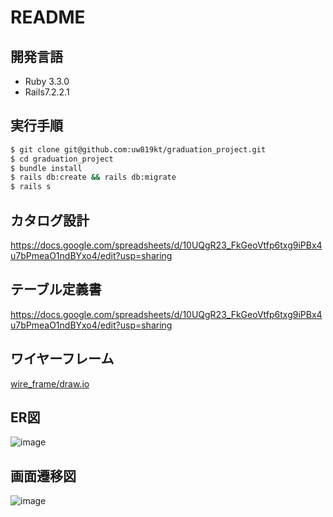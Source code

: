 # README

## 開発言語

* Ruby 3.3.0
* Rails7.2.2.1
 
## 実行手順
``` bash
$ git clone git@github.com:uw819kt/graduation_project.git
$ cd graduation_project
$ bundle install
$ rails db:create && rails db:migrate
$ rails s
```

## カタログ設計
https://docs.google.com/spreadsheets/d/10UQgR23_FkGeoVtfp6txg9iPBx4u7bPmeaO1ndBYxo4/edit?usp=sharing

## テーブル定義書
https://docs.google.com/spreadsheets/d/10UQgR23_FkGeoVtfp6txg9iPBx4u7bPmeaO1ndBYxo4/edit?usp=sharing

## ワイヤーフレーム
[wire_frame/draw.io](https://viewer.diagrams.net/?tags=%7B%7D&lightbox=1&highlight=0000ff&edit=_blank&layers=1&nav=1&title=%E3%83%AF%E3%82%A4%E3%83%A4%E3%83%BC%E3%83%95%E3%83%AC%E3%83%BC%E3%83%A0.drawio#R%3Cmxfile%3E%3Cdiagram%20name%3D%22%E3%83%9A%E3%83%BC%E3%82%B81%22%20id%3D%22cO4vLn0zB5Kv0z417HdJ%22%3E7X1tc%2BM2svWvYdXuh5ki%2BAp8pGT57j41dyvZpGqzzzfF1thKNJIjyxM7v%2F4CICGJREsCIRKSiE5NxSQlwVb3QQN9cNAI4vG39%2F9ZT1%2Be%2F3f1OFsEUfj4HsR3QRSRMA35D%2FHko3yS0urB03r%2BWD7ae%2FDT%2FK9Z9cmkevo2f5y9Vs%2FKR5vVarGZv9QfPqyWy9nDpvZsul6v%2Fqy%2F7etq8Vh78DJ9mmkPfnqYLvSn%2F5k%2Fbp7LpzTKd8%2F%2FMZs%2FPavfTDJWvvJtqt5cfb%2FX5%2Bnj6s%2B9R%2FEkiMfr1WpTXn17H88Wwnh1u9wfeHX7h61ny43JB1bx%2F8t%2F%2BrL6%2Fy8vP%2F32Ef%2Fr20%2Fv%2F%2Fj9E6FlM9%2Bni7fqGwdRtuANjr6ueLv8z958VLbI%2FnhbqRc%2BvUpPFfwNhL5wb492r%2FOrJ%2FlzEgc0Doo7eREFo7C6KJLqpVGsfhn%2Fs8vfV320tNj2V0eb2bt4%2Frz5tuAPCL%2BcLuZPS379wL%2F%2BbM0ffJ%2BtN3PuuKJ64dv88VF8fPTn83wz%2B%2Bll%2BiDa%2BpPDlD9br96WjzNhmXD76%2FZNWVlXtDl733tUmfZ%2FZqtvs836g7%2BlejXOovIjFc4Jre7%2F3KGGhFn57HkPMXEFj2kF1Kdt0ztf8ovKnW1cywDXNsy6MwM5YKg9i3dgpYglNStFKhrsWSnKQt1KEe3JSqp3ntMBknM6wCQPuFFG%2FM0sYHdBEQ2mSyjTVr5ONE%2BzyKWjyfmOjk84mii3jtWTkfJ4VD2hTL00Vqhgw%2FF4s3unehBk1KXTo%2BuPgXGm9wzHMTA%2B2DVeX6bLLroGIzu0V%2Fi%2Fb3YWut8Ryl88lI4Qx5nm49ypixPdxUbTsyvrLEkMdRZgWtWfJQ2mVU%2FcTC%2Fm336bvUx%2FVS2Ex61SH1mzWJ9F5QyAVxr1NdmMoWnUQeyEp7Hzdb5YjFeLFe%2FLd8vVcgbC6biDToPsgvaCZiMNe82Wj4XIYHcW2LNP3ZgiGle5M4lE2N5M1%2BoB5fe8qb27h7f1920fnr3PN7%2BIZj4zllf3%2F5X3hNDq%2Fu69%2Bj3y5mPv5ofZes4tIkJu%2BWzJrfPL%2Fk3VlrB%2F%2BWDXmLz72L9rNtfS5a%2Brt%2FXDzACm3DxPs2MtqjfOHmv0wFEIpRCCqmfr2WK6mX%2BvkwoQqqrf8MNqLuek76qZeo%2FnqWS9ifKbV5%2FaJwGaDaX1hkjWaKi0jNaQBPn2a5%2BBe2hC1hHf8PN6%2BvD7ZPo6u9b59LnhCo7%2BkR78oVjWG88QQ7PHKwtlLGZnhLLPYRjXw1nVHoYzu3CWJHUIx4llOEtYoy8wx%2BEs0aHOTfxTdVthvQbSOtpX683z6mm1nC6%2BrFYv1Vt%2Bm202HxXIp2%2BbVb27bFG%2Bj%2FCj6G7Xpa4fpMboO48%2FjdLzx6r0YFqcBWws2aA8GKVBkQWTRKTCIlHmLxUBzYNJGtD7gGXiYjQJeEyb0KCgAaV7rCEVtBN%2FOLkXHxcvpSLJHiWSUORNxeqlq%2BWZuhoXG7kiBVLFEGCf%2BmPgo%2BwggoyJlUMI4l%2F7fedrYYQKUnR7kwdFeq2USkc%2BT9O6zwkBnE6cLrskBgTB6%2FP0RVxWGX8tIgt7PXAQTOdLOXEg8n6xmL68zkt%2BQL7jeb54%2FDL9WL1tVDvqrj9rs7qtgSWuXM0Ga1yMIhi7N3ZqwDvUjP1vMQkdPa%2FW87%2BEjReVOZsOeP1z%2Fm0xXc7%2BMZs%2BNh6NVo8f20%2BtV7%2FPFE0xXz7z%2BZ5wwEYO5eIdi9nXTXX562qzWX2rbtaVdULQuY%2Fr1cvPargMYTbkRcxppD3TEf%2FH7TAOP6dByr%2FxmN%2BT3T3%2FJ96%2B3oxXS%2F4XT%2BcSFbPp6%2BbP2WsLvOyQ3Y5ZgSAR570hQmdW%2FrU6iAn%2BpTfz6eLfgnxbPi0amQkU2OpU3TEUrLidvi5k0vPMQ%2BVsCTuyHVik22fryfdZ6X2YZz3RWVr5T7nK1H1VYzuTtm5tuuDfcDnd8K7GB5HXPibuRK1M1QhxPqniU7GimniNcoRNS9i81x06fBQB3AcHD89C6Z1EERMXiCIrFOX6VG6gKIIW5zh4UjF%2F50GpSET6hyiyQhEhRIdR0imMDFpzAiOArxDBiI9khcgH%2Bf9ZhjCyhFGS6jCCyAR7GBm05gRGAGkhuKl7IU%2Fb0lYIIzsY0diXQS2HYVRUHGUxESwnwsgKRtCi30BhBAjUdV4cYWQHoxRI1NJOYWTQmhMY6aQsQdRYokbptvf9zDpFjUFrLlCT6ezyYXoZUXMUNXEM5GHQwow9agxac4IanYHWhbSIGsNtVcAINUzU6IS0Li5B1BihJgmBLGuQyXqmE9AposYSNYk3I5ROOCMxaIua3JsRSueXMfO2RE1KfOEBM51OpogaS9SkvtB%2Bmc4e45qDLWqoNyOUTharjVIIm7awySJgiBombAByGNlhW9goqn3wuXeus8ME6WFb2DBfBqncYOs3StYD55L1jzokTirY%2ByowQXKdCcaoUus55%2BvXjzjPIkFqtOYkihjsukaQdKpWv33MADpjxIwVZky16bePGWgTNGLGBjPGSnR70Bi05gQ00L5nBI0VaEx15%2FagMWjNCWgAwTCCxg40pirz2x%2BeoPrVCBob0Bhrym8fNC0qNCBojoPGVEFuDxqD1lyAhraoNIGgOQ4aUwG5PWgMWnMCmhZcL4LmKGiM9eP2oDFozQlokP%2FtDDSm8vHbBw3ywV2Bxlg9fvMpN0VCuDPQmIrHbz%2FSICPcGWhMteO3DxpkhLsCjbF0%2FOZ5GoqMcGegMVWO3z5okBHuDDSmwvHbH56QEe4KNMay8ZsHDUNGuDPQmIrGbz7lZsgIdwYaU8n47UeaFowwSsadS8ZzXaLjuOg5Q%2Fb3RM%2FBkueEIdt7Nkh8K3DOkOztCjPelDNnyPV2hRl%2Fipcz5Ho7A403pcoZcr2dgcabwuQMud6uQONNGfIoRK63M9D4UnQ8CpHr7Qw0vtQcj8IWXC%2BC5ihovCk5HoXI%2F3YGGl8qjkch8sFdgcabguNRiIRwZ6Dxpd54FCIj3BlofCk3HoXICHcFGm%2BqjUchMsKdgcaXYuNRiIxwZ6Dxpdb4trA4guZs0HhTaXxbVhxBcz5ofKkzvi0qjqA5HzS%2BVBmPyOFj4FAh7lwhTlQfvphEPCJ4wlutY6AinNsCz29riwnPBOARwcPaLCHii947IngymyVEvJF3b4WCiJHWGPFFzV0ZAjFigRFfxNsRUh%2B2GPFHq63YZMRIa4x4I82OEsSIJUa8UWJHhylUxMhRjPgjvI6QVbXFiDc66whZVkuM%2BCOrjpBmtcWINyrqCHlWW4x4I5qOkWe1xIg%2FGukYeVZbjHgjiY6RZ7XFiDcK6Bh5VkuM%2BCN4jpFntcWIN%2FrmGHlWW4x4I2eOD%2FOsKGd2L2dO9NjkWM4cI6la6xgoZ%2F60HdAQE20HEm%2FkzDFyqJYQ8UbOnCCFagkRf%2BTMCVKothjxRs6cIIVqixFv5MwJUqiWGPFHzpwghWqLEW%2FkzAlSqLYY8UbOnKBU1ZYd8UbOnCCraosRb%2BTMCbKslhjxR86cIM1qixFv5Mwp8qy2GPFGzpwiz2qJEX%2FkzCnyrLYY8UbOnCLPaosRb%2BTMKfKslhjxR86cIs9qixFv5Mwp8qy2GPFGzpwe5llRzuxezkwzDXeO5cwpkqq1joFyZm4LJFHbYsI3OXOGHKolRLyRM2dIoVpCxB85c4YUqi1GvJEzZ0ih2mLEGzlzhhSqJUb8kTNnSKHaYsQbOXOGFKotRryRMyu9JWKkLUb8kTNnyKraYsQbOXOGLKslRvyRM%2BdIs9pixBs5c448qy1GvJEz58izWmLEHzlzjjyrLUa8kTPnyLPaYsQbOXOOPKslRvyRM%2BfIs9pixBs5s5qcI0ZaY8QXOXOmJO%2Ffp4u3CiPBhAYFC0ZxMMmDURKMdAplLf6g2eMRuOyhydRN5uLfrZeqyVQlBk5iXRmWAH1RndjVuRaYxGGumzPKFqJbfF3xr79vxeyPt5V64dOrlIYX%2FA0ke3mXVlOv86sn8fPXN943lqo5%2FgeWLZYvXqmL8jCsuYhqDlIE3b6DVP29zh0UH3bP68t0aeSe5IB7gkkWsHFAmew2aVBkwSQN6H3A5MVoEvCgwt9D44Cm4kkRBiMSTHgHowENZa%2FLgiIXH%2BfAHvEGWcDugiLac3n5Vx5wOffJpu7X6WL%2BxMPv3cNMBE%2F%2BQHhu%2FjBdFNUL33iAltEfAsgOQiGIEdIWDYTVwJCFkQYHogRtTjqs2qRew0PDqk%2FcDC%2FmXz4K6yNlUOlDDq%2F71ntIotskZ0AfSdXnujdKdNoodWiciC7A4G8YcFJziF3QXvFpe82Wj8V6LedElQX27FM3pog31UYhEgX1nUOU3%2FOm9u4e3tbft1F%2B9j7f%2FCKa%2Bcx4rCnv%2FyvvCaHV%2Fd179XvkzcfezQ98%2FsYtIuJE%2BWzJrfPL%2Fk3VlrB%2F%2BWDXmLz72L9rNtfS5a%2Brt%2FXDzACmG7WP6dQbZ49PM1MIpRCCqmfr2WK6mX%2Ffb%2BvoDPAHMXXd4zEaQ2JEGsAsv3n1qR029YbSekMkazRUWkZrqKu5o9p1fc5chx4YTH9eTx9%2Bn0xfZ6bTHddj37nhCg7%2BgJQQimVxb6EsBVx6ZaGMxeyMUPY5DON6OKvaw3BmF86SpA7hOLEMZwlr9AXmOJzpjJow8U%2FVbYX1GkjraF%2BtN8%2Brp9VyuviyktyGeMtvs83mowL59G2zqneXLcr3EX4U3e261PWD1Bh95ybmAM8xnMS8%2FcDT5E4unJgrTvaKEjGSA4Jcx6mFmtFdQypmzv1c0F4G%2Bfyl5y83lIopfeWpYUHB9OSwoN54JXOXwaRiijTDVMwiXF1nKpbdAKt0Y6nY0MPZYFIxYDOqN6nY5UDqJhXLYmiO1nKsSluswSXBaBwwIl8qArpdX4vlitsooPxTsViVY6m8iMTid%2FmEf7C8KMKhD36svjTH9HyQUGj7YH%2FD3%2BEpjfFS7WGYpGLplRZyhZYjRV6MmFA7VAii8iIPivRaV1878nyc1D1PkotPfKCZT4ee15fkvfBzeiDXuZyfD68fdePnKOBRbSLFFaKOx7Dd2%2BjGEb24eyGtjQsutL3t4joXSnLddiQCjNebLiWLIbr6So2X1oGX6BU5XRvPYBXzOo0XA0EZNF4zs%2BvOeJD6R8yYWaVIo%2BNgdL3mpHVz5sA01ikWSRxCKxvDWXg6W7R74YUnahBo%2B154asgi4zQFihq7XUihrQbvXheeqHkx8gvai56216XZ2ttZeFIuP0mCKZieJMHUG6%2BEqR3MwhPtYHQb1sJTi3B1nQtP6pddcyi7rYWnwYezwSw8Mb0SjC8LTxcEqZuFJ0oOSwA74BuZ2NXFIkEnj0LJK6diY1dxL5eQiFxvkmtJ%2FLpaZsrVk1g9uZdrUiQoqCQwU0FLi4siYG1Xqa6f5LQYKZXOsQoPAE8XUaDQR2%2FpPVM72PrBVC42%2F4nFKQ6KIqB3cq0iEwtVAmUSC345%2FOKLFowAE16xT3Mk6bFy43TZwUO5qdPkIpJOHWtO64Owae%2BDWPWorQ%2F0GhtuSTUWQVPUznpdFhSJWAMWrOd9FYEZkzE5CUZ3wei%2BkhDwJwPvflljOqbI4Yt1vwgQj%2Bw0H6163a12P8AHrrtfr4NeJqdNY7lDfiIkO6WUh%2BNMOHoifD3wXtcc9BRjfrleZ6BFvdLeAtjOdW%2FpVeYgRyQWV1PEcmgq7mQ0vBdBTQiZcpFAjDJZfCKVerfyJTb0jtQYvuIYWJomkdOeBCxNC4UKU4ni4Mcv0AmOe2SvREAmlshLmSmfR4rsTf6fSo6Ap%2Bi8C0aKFGB31QUf6Say5gt3pWedElqjd9spk5sd3owFDr3pRVgCDG%2BX0YtYmDOuz7SgAmKOY1PSQYWqw7GJCqfQoio6VRDpqVTMHEpd7CgfevRpzK1Jpncgt3PrBFAOVGN7vr14f1fDfPzO%2F7vW7tSITiS%2FOFOUAHRdp5w%2FkQO77FdFpMTGJWUUCsbWs%2B4UX7o7pTo1KPpLeDudBjCh404DVcWzzE36u7jurGcrvz%2B8nypSxIAjIaqaUw9TiNreRblS5m43PmkucqpEZZB%2FGpZzXAIlS2ikG8WtspK1Ss56VaJuPXTNSlQG0Y0Ne11avnU7SlTl8pOqGAXTk6oY9cYrkW4NRonKoE0%2FXitRW4SrK1WiGuzNuHQouy0l6uDD2XCUqPrZHb4oUS8IUkfVKCOwzm6HW9%2FZvVx4ksIYIaXQTh24JVqq%2FThG1OlIh7NvqJiJWhfsw%2BG9LjmW6l%2Bi6YFHSiocKaWx0gwX4%2Bql0W2JACyw0AjkRG253ufX1DqQk2kN2R1I1BcrHUu1Yi7VitHQHdzo7NsTRC7Y26HdoN32dkZ2Hbjq0vfN%2Fn9jAh%2Bbvp1%2FrhdQIPTyob7XJac2zt9XgDU3EtyiAqwLgIDq9YR%2BVsIsRyABCzt3Wfuo3DpUSpAmt1njyoa%2FaNai0YcCJZ925ejD1Q7d6DlqQaAEg9q8sPu4H9FAgwcg%2FiAJtCrXIz6iq8EHFYqT8qViIvXCCJTqHlKRq0meK6D0WhXRpGwqEyvuhdzuRsOgiP2jFRqpZAwQ5GAqqVb6%2B4BFz0UUt0wS%2Fz%2FLfJ1IxIk%2Ba3Q9keiVMkzE1hF2txcIlKPFRSrPAB60x%2FVMIc50oigHJgdxj527V9aw3JZA9zbaoc%2BZmc%2F77Oe9coO5rHIdVvQBlYwAn%2BmJi3JDSo4o4Fkj0VDA0s%2BOGYJeOcRyrxFVp09P0OtRorZe7Hk9y117vVfycMsApGLLaEHMjiPfJohyklBIrBR3MgHwJB1sSJsA2gAsO9PjClLeM39Ybl4QJAG7tV0MNrGANpcRlFh6z8UJGAv69LHBYXZ9SKnbGzBRpPoR88F7GOL%2BrAcRa7dhPWiF2rX1LrQltgPrpab7Z3q0noEG%2B0qtR013wPZovQuV7z%2FfepHaUnJJ613o5IgOrGe8861H613o0JIOrJddQc81qIJ%2BpdZjAJXv2npQ7ncT1ovjy8c9CmVEt2G9LPt8%2BRkfvdlsI6bsGux3s%2FlGAux8dW69m803EuC8ROfWg2rwZLIobaJqBoeK4WeK%2FHezMduGbqufEJRkesUwcGt2nxbuYCUuOVYyTCpsdo4ZNN%2BWZVnDwfp6C7i63mNxhMOrbgMojtDeRXlYP0nt0sURSGhACjg%2BpyuNw4uf00XCVul%2Br%2BURdj665voIJDRI8S%2B9q%2Fh2CiRsnX5yt%2BYWqie3a27feSWbigdTI4GEh0UFnhZJaBO0rrNKAgkNeKNLB7TbKpPgQ1AbTKUEoqKxh6USLgtUR9USSN%2BSyNOiKK2e8dDO4rIZBi0P4%2BpvICTgujuqomwdnNUdTIhO07jdW01or5sg%2FCmjYYOGvCGRi3S5rOM6GqQLVnagdTS66O%2BpTvq57u%2B9jvxDLaRh43saaZU09PHctfd7FcMPo0iCja%2BbCRtw6oXbzY0EPHMcd7F27ekYUBa79nSv9TAGto21k0Aep%2FpEze0%2BVgLW8MZyh73N3AAxo%2BOhm136GKPBlr3pYsDPdHw4rntDWK%2FbW7HuTUdIobrCwXHhG8J6zQI8LHzTAfkTQxv8HFe%2BCXvNGQZWHKObmSQ1m0n2uD8%2B7DV9GHx1jE5gkAAlNJ2Xxwijnnv%2FkMpjdON2YJOP8%2FoY4YX2CVhYMGnWpQaWz1xvFAgvtDG5A%2FPFV7A71ESEfK3my9Ir2CTVTq18XQak9BoMeKH9yR0YEJo2ODffhTYod2G%2BK9hja6I0vVLzRTEgV3BsPgJlrDdivuzynZdAud%2BNmI9evvOC5%2F%2FehvkIsELt3Hw3nHkAK4DOzXe7ExdCryD23e7EZTvpuqT5el1D8PlMnk6opW1ifdlDeVSfqpVR0KT%2FV9rttlvYt5vqdZs6rpoQkw7OZL7eXfUWTspYHfh6ZHS7q95kTuh6Vz0FDltxvUe83WSv3131Wx9d9a56YsAsX3oT6g3tqldOP72vT0H19L4%2B9c4r2YA6nF31XQxzA9tV3yJoXemuemKwVHHpgHZju%2Bo9CGoD2lWf63D3ZVf9RYHqaFf9Vpp3RUeN3BTxYTHEXd2O%2BSgyUDS8Pk9fxGWV0dX6mDAYz%2Fc20%2FlSDgdE3i8W05fXeZn%2FyXc8zxePX6Yfq7eNakfd9WjuhrUJUKgzCwFza%2FPHLu1tMKuo2fvfYnYxel6t538JMy8qizZ98Prn%2FNtiupz9YzZ9bDwarR4%2Ftp9ar36fqTx0vnzmA7nwwUbGZ%2FGOxezrprr8dbXZrL5VN%2BvKPCHo38f16uVnFQFDON19ESOVNGg64v%2B4icfh5zRI%2BTce83uyu%2Bf%2FxNvXm%2FFqyf%2Fi6VwCYzZ93fw5e20DmR26W6XOICia43iXmACWRoBiEwdQws2wmU8X%2FxaMy%2FJp0ZiEQuGuzs8cw8WKG%2B7rQs5vn3kAnS1h17aDjwTCbD35Pivx0IZx2%2FWfVh4lqpeZerRqbWfU9s1NF%2FxLLqcb3v%2F46PLayxxtSyA2Cv9SuVGBQ4d3KzaBKhkgmNqB6b3h%2BRoagH0P54DLoDk34AIWzc6tkYK4s8JdBJw%2FPFjcqeluDXcGO%2FoQXHbgisGTY4YKLkBEdqwUCGLKClMJhbTSA52Fqa3TmMNdNof7qGPggildgpGj3jUwXyvNkSEu2uLCx9QrwdmsLU68SpUSijixxIlXWU%2BC1IstTrzKZOLD8QQzGfeZDFCC1XUmE2PkqHcNzGTKQKofuoG4wExGxwlBnFjixK9MJkKcWOLEr0wmRpxY4sSvTOZwPMFMxn0mQ4D9HM5TGQwd9b6BqUxpjsPLt4gLTGV25sFFXVuceJXKxLjIa4sTr1KZGBd5bXHiVSqj9jH1UUVF7r1jwSiWewMSUdg6H8vrXG4YYAEbBTSTD8udKIV8yIRQcuA70jN10MW2Dhg02cl0lPS4X0%2Bd1oVYuCwWtrtnL4mFw6dqIRZcYgHYx%2BsYCzFYrWI4lbbaOylXtYq3u381HzkttRXlHRx4lZx1jJHcJyNOv0zFFgdxlkkuuu1Inoc5kgec6L2%2BPAurrH%2FH7sT2rivdpH%2BoHtlh7qIBEAKcmkdygKJUmy47x0gG7sa%2FOEaE%2F2MJDR7yRx4hIoeyUSWlc4KInBnUC3BcoC%2BKAVmS43JzOXi%2B5MGRKDw9EtkX6Nv56JoL9OXggYsNi126ntXtFOjbOv1kiaAtVE%2BWCNq%2B80pqWQ2mQF9%2B5AhJTwv0tQla11mgj4LnP15ZQLutAn0%2BBLXBFOij6ihMDwv0XRaobgr00SMnXBoPWuede6ynfuVJB6mq9aJKvOzKwIR%2Fkw3di0NzeUMFzw%2Fjvw9%2BZEzqpfeZXtbdbV0%2FCh6T2VltR1lXipaVV3J5hEUqD85NFKzoXgGN6%2BQGunJ9nDRpxotPi3ot66nzQ744Oj2QDF3O0R2QhUcdHYnlnIms0CpOQBq4fxsdGdp759i%2FFzor1cZ4SkK5ZU6hFTHo7Jm%2BiFN6qYNSrazXOA1JVQm5oPUudNxYB9aLgcAMWq83pTkNAbpJjJMjNUXK5MqaXHFjrJpMUzdLqR1YOAGoH8f4BE9S7Wzs03MjJlxVsColKqhvo%2BF29nOx0fBSh7%2FaGE%2BdF7k9OZxoxlPyIVcHsR3uLwOQh1j4qHkQ26XlIRQ8ie0Kl%2F4b%2Bi9dDFA74HKiKrWG8s1lLpHuwui1H3l5roSAB85I7%2FsZoEDvcazsgAs6jCwm%2FMnk%2FIbPaZjEkSjQe1%2FNbwR8ynrQ6nzUIldPYvXkXkKMSERsa7GmgmJiI1Qp1QDFAIJpyz86AlQHDNOFAeUHWHjwAZhop2BhR0TK1wgWHODaQSzZnpNXW%2BxwmQyy%2FLbikXbqFUKsAbE6mZhkgDDXLcQ4yA%2Fr6zvAGHRYWkUSSZDwibl%2BDjnC5mhkSreK%2B33YhNCJ8r3BZpvSu4PNyTP2EDbHYUMzYEBzDJu01xHNBDY4D2qnhsySVGeQeoPNj69%2FPP7x%2Bhd9G4%2F%2F88%2FvP75OJ7P4kwFB6ninAImIHoId694TqCsd5CS72ihw1EHXvE0gMTgP9NKi2qvcJXDM4ydVigqkJ0WK6o1XIqYdzA6BpIPtsze7QeDMYHWd2wMSA%2F3HpQPZ1e4O8DKYDWZnAHAoyAA3BlwZRt1sCki6qPNwSPjCAfy%2Bk3JHYU3WXYwVL2WwbUBPB0vuc9gDIKufN0%2BhhJC6HALJ1YyB7Wx%2BJQNCTpoaEcsBISPkeEN9DwjkavZ%2B3yYQlBS7WQjsbCA0G%2BodCJAyVTsdXixa8cAthwP14jBidEYanlSyqz0gKbWeE653q6VtaIVHoVz0SeUIerfvETlKD9QbAIeaAxRqfyNmZECi1srIB3rJ%2BAdRT36%2BlOkVCaCy7g%2FP88Xjl%2BnH6m2j2lF3vdk6b1KzTJ%2BdqDIJtRDalyg1UaY1tjWW7Lcu2Z%2B0WOA4hYgo7w0RwGqpCIH3co9pJv7PMjybHe5F7Wr5q3HP1LFVa4dq5Zo056BWbhLpqz21rPZ9u0P5HXFki6P3htP3gQBtcz8DVybNOcGVwbIYjlXux6qPOiRODl1Zb0MXwMvtyDKpPOYBqHzCxzMhosiE%2BgJjz37v6mAMO%2BJhmzGs0ZyTWKOzdqfHMKGvuQvYBEe7rhHXerSzR6BJcw4QmGYGdOEwsmCgon%2BStXTqWQNHmkGlCXFm0cvMYgfsVgONY0TkECNYEoFULqXRWoElcZEKvhAD%2B353aieyA5bl7OO4SWsuwniuk5kAdYwwMRs5ACXrMFED0LLVER93e4qAVLBxhdSFiydyg8EoU1XhqFj2R6RZIY2k%2BgaEgUJN53sxQNnCZnuM6b6jO81PTFpzAhtA0j%2BRe1NoAUUo%2BRLb7rycYIQ6E2qxkjEMP0LpvC9GKGvYUH3NeaCwMSjdeJsESmNvNvep7lK1jLvvBZL1paBJcwOVIzIoHTEoW2S3y68hSPSmqUqBo9b%2BtcKoXessrfyXttzHejxKm7TmJEpDYshWtc0RUa0Q9V73%2F%2F7WMKgcojXATFpzATAKM7kHK6gjnGzgtD2R7%2BRirjWgjJpzgihAnyo250xkdUZcEugGUdsCjfsxBUot7COUQWtO8ASRvXKcK8aSLymqIZDeIZ6s8RSneoQaKJ4gBW8mFg9GZQm0olpFQDydgack1fVuA8UTRPXqR5MgjOzm4fpEnHY6ETdpzQGMcnDFwKTKPwLLBlhZrI93gwRWSlEXfpXc40cdEpejImmLlQCvogq10nwPk4ikLVYwECQn5jT6zHiY3GILjTZi5ihmvCIQW8jNETZHYeMPS8iAdQwEjRVo%2FKECGbBUgaCxAo0%2FfB8D1iMQNJYzYW%2FYPVw6t8SIP0QdAxamkKi7GqIO2vLilqhjwBIBRpX9noNEXcpa0P0IkhPTE31KO0iijuEKQFeY8YmoY7gm0BVsPCLqcFGgK9B4RNThkkBXoPGGqMtCXBLobibsDVGHO%2B4tMeINUZeFbSuwI1HnkqgDDrVxS9RlIS4Rneg5SNRlYQu6H0FyYnqiT2mHSNRlIa4AdIUZj4i6LMQ1ga5g4w1Rl4W4KNAVaLwh6rIQlwS6Ao1HRB0uCXQ3E%2FaGqMsRI3YY8YioYwcxgrycc14OOp7EMTFHsJ5HrWMgD%2Fdpe94xYqL9ZEOfoA6SdlOBCyHSFiI%2BsWwEq%2FxYosQfUk3VpkaMtMWIPxwawb1ilhjxhzIjKFOynrR6w5BhcThLjPjDkJHDLCoyZO4ZsiTUcOeaIcOgUesYyJBxWxym0RETJyYb%2Bnx0kAxZhMS6JUR8YsgipNotUeIPQxYh126JEX8YsgiZdkuM%2BMOQRci0W09avWHIMLGxxIg%2FDFkKn8tBqTixexKLc17oSIMRN%2BOmDpnpYv7EHX33MBNu4g%2BEsecP00VRvfCNQ0HiDALXWnzBmeLWdL92c3Jupk7ArfioBDivPQt1v8ThYS%2BfRUeR7Zm8NW1wthDGfX2ZLmtWz%2F54W21KhlD0o4K%2FuH769W%2BC6%2BOX1Q8e3v4uTajeza%2Be5E9xyEoujlSZsICN5Nnr5S%2Fif3r5u6o3Np29c86h2LCHg758lydpzXfcmZrvVKc1Pcn6XN9BVTvQdwa%2BY%2FoI7Nh3OVQ8A3132ndxpMdM176D6hOg7wx8l0YX912EvrPzHdXXztz6Lgb3MZUm%2Fbri3x7ynXjh06tcSRX%2BI9nLO%2BitX9%2F4vH%2B556GyxWv2UMbqHgIOugLmkkl0vn%2FAvx%2FqWA2zPXG7vejmOPTNo7Ce8%2FFn4VGLqIW07TCfATZhgFHSqK8Zdmawy7eefJxAE5DIGgIsOmDmoyuurs1lsL91tnws1muZ3lcG2DNP3ZaiE1cyChIFdV0F5fe8qb27h7f1922nnr3PN7%2BIZj4zllf3%2F5X3hNDq%2Fu69%2Bj3y5mPv5ofZes4tIhLR8tmSW%2BeX%2FZuqLWH%2F8sGuMXn3sX%2FXbK6dx19Xb%2BuHmQFIN0rkceqNs8enmSmCUghA1bP1bDHdzL%2Fvt3WUy%2FhBkDC7%2Fp6qEnSqw5MGLstvXn1qB029obTeEMkaDZWW0RrqjAXpYGSjB0a2n9fTh98n09eZ6eB2FdyKebBSK3gNKOizFSiS9casgLn5lQUyxudv9oHscxjG9WBWtYfBzCqYJUkdwXFiGcwS1ugKzG0wU7POfaRzE%2F9U3VZQr2G0DvbVevO8elotp4svK8nRi7f8NttsPiqMT982q3pv2YJ8H%2BBHwd2uR109Ro3Bd1ZUowSqdHQifW4OVOmBgUoevp0GTPL%2FozDg0WqSBiMaFPdyIYAEo1gk1UUUjApx8ntRBPROXtCAyTSbjoNRJJ8QmXjfB6OxWEoQT1j18VEiGq9eYqY5%2BY0OiimphQKgdGOkTp51MixScjUT%2FHY2v5JBIo%2FqKS5ppvOmg0QWpccb6nmQoASY8ooeHMuOy7vpnezKvN%2BH%2FN%2F7%2B%2B7FYXTNLG6kHETvm5ToQOpNmk4jiNbGrmneNRs9itp2zSYymg313TWV3xtL8nzUpPdiSObzSTHu7rpmJP83kG7Z8GKqd8sc2DfQ34gZtahjWzGl2v6hB7G5aL6UKRcJoD0%2BD8%2FzxeOX6cfqbaPaUXe92boxlDHgADiIwe4xArYo%2F4rbt87bvrXDdTs%2B2jEigHxHTESIECVNpEapkAmHCIWpjImxFC7JlyhPUxKZwaAwv97B2u36ytq5%2FLjwzaQ1B8I3GgErQwC0UpGk0jvET0v8vNe9vb9qnbQMIcfxZNScE0ABqTUIqNFEECUIKCtAxcA0JY6jThFl0pwTREE5uk7AZUExDhS1hIhqi6gcUG4knQLKpDUneDJYFBtCKhMBGkVw4rrdOdr9zFUlpJjLuMhlrOp9Os5l1KhSi%2BZansLjO0tFZBczz3uhYMSwvt%2Bd2mUuwNrKGZmLQWsuwngMMFLgtIDxh6m8YAE9HH4QSEfHFmBL6TAz4hig32BcZcGISUo6DhhW87PEFVEFVYcPLIjFy%2BSANxbjXDEJWCEXHeXihkAYf4Ipsi2wlPht%2BCMhxOHxdDgR6BEzqXs5AKZiAARWrhFPZiqWSKdchpkgxxCFlwgtBIurEXB0jzCyhBGwG0Q5uRsYmbTmBEYQb5cJ0pfmckaVyBmV%2FD%2BVurtCLl8hsOyABVDCA51IAQQeqMikiCd7PEHbZJOWVUpPjHcGrbnAUwKQlMgk9AcsoO7BMANVAmgZkUroDViJ0pkPH1gQiY5UQm%2FcZwiQn4OkEhKIVEcqoWs8ZfrK7DCphAQi05FK6AZG28PbB08lJDB1jlRCT8ACKgKmncYnk9acAAuizpFK6BpPFKDOW%2B4qOzHeGbTmBE8QdZ6L%2BXglaglFBS7E03l4yiN9Pj5QaurwHBvlcu7kch91BFxOPad2ifoeM1S%2FQCEcxwRu62qLCd80bWq6jRBpCxF%2F5GkpHrdiixFvlGYpbq%2ByxIg%2F6rEU01pbjHgjDVNjHmKkNUa8UXmluOfLEiP%2BKLdSXIK2xYg3Iix1XiZipC1G%2FNFTZUir2lJo3kijMqRZbTHijdwpQ57VEiP%2BaJky5FltMeKNLClDntUWI95IjTLkWS0x4o98KDvMs6J8yLl8CKgC6lg%2BlCFfVusXKB%2FitkB%2BrC0mfJMPAWdpIURQPlTHCNJjthjxRj6kjj1HjLTFiD%2FyoRzpMVuMeCMfypEes8WIN%2FKhHOkxS4z4Ix%2FKUYZoixFv5EM5yhAtMeKPfChHWtWWQvNGPpQjzWqLEW%2FkQxR5VkuM%2BCMfosiz2mLEG%2FkQ1qa1xog38iGKPKslRvyRDx05TRPlQ87lQ9TwOMf%2B5EMU%2BbJav0D5ELcF8mNtMeGbfIgiPWYJEX%2FkQxTpMVuMeCMfYkiPWWLEH%2FkQQ3rMFiPeyIcY0mO2GPFGPsSQHrPEiD%2FyIYYyRFuMeCMfwtPcbDHij3yIIa1qS6F5Ix9iSLPaYsQb%2BRBDntUSI%2F7IhxjyrLYY8UU%2BxELkWW0x4ot8iIXIs1pixBv5EFPxrHlqJw1Go2ASBzQSh3VGYTCJAnYXiOkLjzzZQjj664rbfR9e2R9vq43EivR0wV9cP%2F36NyHV4ZfVjyhN%2Fy6dp97Nr57kT3EWdi6OLJ6wgI3EIXzVL%2BJfrfxd1RubqOZe3dQRPF3Mnzju7h5mAjX8gfD9%2FGG6KKoXvnFkSthDWF8Le8%2BUDkqH2Y%2Bvfzz%2B8foXfRuP%2F%2FPP7z%2B%2BTiez%2BFPUGmSkiuGVdijOdXI%2FA7RD6iy%2BzrVDJCZER8MpZ4sXPr1KJZlwOMle3kH3%2FvrGu%2FbS1KU7FxwKSHve7s1DYVrzkO4fSNulUo1z%2FAP%2B%2FcC5302zPXG7vejmIAe%2BeRTWwzp%2FFh61CGE1gyQkAQRvDDBKGvWF2tzALPUOfQJNwFhlCLD4gJmPSs5cmws47btprtnysViv5QheGWDPPHVbik5cyUhJFNR1pZTf86b27h7e1t%2B3nXr2Pt%2F8Ipr5zFhe3f9X3hNCq%2Fu79%2Br3yJuPvZsf%2BGyDW0QE9%2FLZklvnl%2F2bqi1h%2F%2FLBrjF597F%2F12yuncdfV2%2Frh5kBSDdK5HrqjbPHp5kpglIIQNWz9Wwx3cy%2F77d1dLryg5hn7ZN39TEqIg1clt%2B8%2BtQOmnpDab0hkjUaKi2jNdTVRCcHTidvO7LRAyPbz%2Bvpw%2B%2BT6evspuYr5sFKLSw3oBBqkR%2BKZL3NVlRhgGsOZCxmZwSyz2EY14NZ1R4GM6tgliSNCXdiGcwS1ugKzHEw0xcahIl%2Fqm4rqNcwWgf7ar15Xj2tltPFl5VMw8VbfpttNh8Vxqdvm1W9t2xBvg%2Fwo%2BBu16OuHqPG4DsrqrEUmp%2BVw8rry3RpNFClBwYqkVjTNGAyxR%2BFAY9WkzQY0aC4l7k%2BCUaxvJDXZfZf5OpJrJ7wN%2FOPEJmpp6LBIpUXhcjayzezVL2ZVU9G4%2BqiCINJEozug2Ii%2FoziLijivYGz%2FJLDGjjzehqZ6yNnRFuuiJ4JMmA2JLwTin%2FABRN4oCPh99EoKCLpbv7w7uinzryIApYJ2LigBlr7NA6zz3WvMkCaGSVOvQrNiLoMHQ0MUOkp2ff5AEjvBt6LlSR1m8Ho2henE2CmdA97%2Fn5%2FF3%2Fw%2B3X2mURB%2F4gFSQSYsMcuQzUTdthlZE%2Fhw6IY7%2BSIOcnFyFgUMn7eC7bbry7DLt5lmO7vasTJtxe8%2F1SDT%2Fz%2BfjOdCZB9O%2B5MitLppzPlYswZFXLuWcipRyZ9xORkVk45vepMUazvO3TbmTJgtahcuhvJ4Mfn%2FiMypElfs89F8eX7XNRnn%2BPpWRKwsRy37qs0jzGZ%2BPEh7U5kceKlRDwZdOeLlZZCeT7XxfGOOx%2Bw7CUi4lgkZkPMuLTOB7jAdefrlavJ5KRxLPpcMQlYIfURMtUSfp4IVw%2B6zzUHvJjoohzHfQ5aRLqFvgKZznVf6ZWckKMRi6vJYTksFXcyFN6LiEapeMJTsVEm5U2pZDLKl9iwu1Fz6IpVDrSPBRI57Uc6cSHZJKaI6KGPXaAPHPfHXpkP3sXGMqXOxQxyVFIghex0TKwA8A4YqTUHdlddiAWBROQOLPOrSyYhQIQ57pIAMXITXQm0HdSVmou93dkuB3gPMUXjeXCiWIpQgZ3tqWqv0b6xOgBK2RcogeU4VOUAz9Azr5TLZDcT7qLRsIORRtICdWjcTrMVAm8uFhFAIey6r0Bq2JZ9JTk2rDc2Bgy5Z2RqnnokFLbdXXauQP%2Bwewcg0G%2FtoTys69EvLNA3kFa7FujnBLCJW8U5CaF1oYNw6lWhb1UU1rm9oPlOw16XVrbejkRfFQA6pRjcwvSkZHD7zivRtQ5GpE9CaObntUq%2Fffm361Lpk9Bge9alg9ltyfSHH9AGI9QnoV5%2Bzhel%2FiVh6kirf2RTmSOtvk5eUaHFYHIPPR0Ho2hPq79dCSulOfLjo0Ryk7e4EtZ%2BaEzJZzslfo9cV4%2FLolIJLEDDnZ2Iy1IeIko4VHeS5hy0z%2FOmy0mi%2B3xLeTryObD82aXomMp%2FExk8eAzYSfK2gSQTa3ClDFn0%2B3u57jauNCZiwW4ybFRkaYO4DQFQxAC11yMogPXYm9xK076L5s0uqtLAi9HoHA%2FQDqk9OSQfN4tjLNYF7dnkACFzJi63m5GQGginaqeWNSahIhY8iOPL5kuZLZEAOkXs4Xm%2BePwy%2FVi9bVQ76q43Yyc1U0NnOORqlrhva9KkaLo0tsHGeDwiLujkiLg9aLejlCFQ9NkBIcWV2ra33cx5CCU%2BVYvb6z%2BtPDrIUqTcGNC0xGRfG0KpHZTe604eerFsbhtoK56JGAeRZYUs6slxDiRUJO9pZDW2DyKyrJBFEl2COVRoQVseTTbqILTsoMU8OTyCQysCoXVoAyYiynKCpQosDf2oCY4oaIuotlMKgWQJJKDgwkCTQAYIG422%2BCC0rKAVR3qMGuqECuLZoVVtiog6B1FUX%2BAa5IEGHFEA%2FY28Qn%2FQSiK9Ds1QgxXEoiOx0B%2B0cn2b9FChBfHsSCz0Bq00BujQgRILENGOxELniFIEzuCJBXBDFxILXQEJOsRwmMQCuNMNiYUeoZUBMWqQaSC4lQyJhc4RtT0izYNRD6LTczEzrxQwoTiyEBF1LqISfclvqMOfvjsMhZmBe2HmRx0DJ3Wa2WHknafTJCHGjXrX6ECEecRbFnGi0ZqbOJEhKtqioqWe0hokJq25AQmKbm1BYiqNtAeJQWtuQIL8ni1IjFWOA0AJQ5TYosRUsHj7A47awoYosahEYChCtEaJSWtuUEIQJbYoMVUY3n6Go4pdI0pao8RYLHj78xJV%2FRRR0h4lpgJA%2BxHHoDU3KDnMqiJKOtLyDSCWINNqjRJTWd4AUILMqy1KjBV2A8iEkXq1Rompam4AmTByr7YoMZbEDSATRu7VGiWm6rbbz3Ei5F5tUWKsWLv9ESdC7tUaJaYqtNsfcaLD3Cuq0Nyr0IClIcfVAkmEPGu9a2ApQGEM5FVbo8K3qn4kQlrVFiTeFOjblttHkLQGiT%2B19kiErKo1Srwpm7c9chdR0n5W4k0pPBIhq2qNEm%2Fq3JEYWVVblPhTso7EyKpao8SbMnTb06MQJa1R4k9FORIj02qNEm%2BKw5EYmVdblPhT543ESL1ao8Sf2m0xcq%2B2KPGoMFuM3Ks1SvypsRYj92qLEo%2FqpsXIvVqjxJ9aaMlh7hVVaO5VaFQfxFyr0BLkWetdA1VowhjIq7ZGhXcqtARpVVuQ%2BKNCS5BVtQWJRyq0BFlVa5T4o0JLkFW1npX4o0JLkFW1Rok%2FKrQEWVVblHikQkuQVbVGiT8qtBQVrbYo8UiFliLTao0Sf1RoKTKvtijxSIWWIvVqjRJ%2FVGgpcq%2B2KPFIhZYi92qNEn9UaClyr7Yo8UiFliL3ao0Sf1RoafVL9894PQSbyv2aBO1B6NPmy9m68owuE3t4ni8ev0w%2FVm8b1Y66A%2Fz44%2Bsfj3%2B8%2FkXfxuP%2F%2FPP7j6%2FTySz%2B1L5od%2FmBSt5FmOlZl%2F3pu1LW0tYoAbSXAO6Q3UpE5hoTWahjYsICSuTx7zQYjcQJ3tszlidxQGPxsHyJlmfFU3EgMwb7Wh9r5XWadBncTVpzEtwzYgSuNKBMnA2PCGqJoPe6v%2FcgEMedUqJGzbmBVGQIqdEkoGOElCWkkkhfsYvVdKEjTJk05wZTMYCpXOBoVAhMFYWITpMsKMYBRR7NFlO5Sk1rgaXbMHUtiEoBREViDiWmThxaEzFj4heMz6qy%2BvSKiFcF2CTwqifyU6NcPOTRjo3kp8qXqIQoC0axfA%2BfjoXVNI2N5QWH8b2auOlrBdx5mzpSp4v5E8fXXQmhkXDw%2FGG6KKrH3zj%2BJLghRK%2BFUWcqC9DB1E1qlapV9iq5ihM9uYpUBbJ9MKh6U91PpGN1CFotucoWwoJfefJUM3r2x9tKvfDpVSZSBX8DyV7epdXU6%2FzqSfz89Y334KVqjv%2BBZYvli5pHdz44FHf2nN2Xi%2FKQ1VwEZL%2Bh7h8VIVr4h9%2BuV8Jaux7Mv%2BTz%2F64eZ%2BId%2Fwc%3D%3C%2Fdiagram%3E%3C%2Fmxfile%3E)

## ER図
![image](https://github.com/user-attachments/assets/0ed8b02b-94bc-47e8-a4c4-53765b1e0331)


## 画面遷移図
![image](https://github.com/user-attachments/assets/ae1fd7f8-41d8-4cd6-a887-0705a5612b25)
